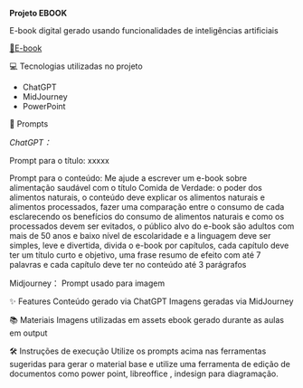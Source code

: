 **Projeto EBOOK**



E-book digital gerado usando funcionalidades de inteligências artificiais 


<a href="https://github.com/rosanasmara/BootcampCX-Ebook/blob/main/Ebook%20DIO.pdf" title="Ebook pdf"> 📕E-book</a>




💻 Tecnologias utilizadas no projeto
* ChatGPT
* MidJourney
* PowerPoint


🧠 Prompts

_ChatGPT：_ 

Prompt para o título: xxxxx

Prompt para o conteúdo: Me ajude a escrever um e-book sobre alimentação saudável com o título Comida de Verdade: o poder dos alimentos naturais, o conteúdo deve explicar os alimentos naturais e alimentos processados, fazer uma comparação entre o consumo de cada esclarecendo os benefícios do consumo de alimentos naturais e como os processados devem ser evitados, o público alvo do e-book são adultos com mais de 50 anos e baixo nível de escolaridade e a linguagem deve ser simples, leve e divertida, divida o e-book por capítulos, cada capítulo deve ter um título curto e objetivo, uma frase resumo de efeito com até 7 palavras e cada capítulo deve ter no conteúdo até 3 parágrafos 

Midjourney：
Prompt usado para imagem

✨ Features
Conteúdo gerado via ChatGPT
Imagens geradas via MidJourney

📚 Materiais
Imagens utilizadas em assets
ebook gerado durante as aulas em output

🛠️ Instruções de execução
Utilize os prompts acima nas ferramentas sugeridas para gerar o material base e utilize uma ferramenta de edição de documentos como power point, libreoffice , indesign para diagramação.

